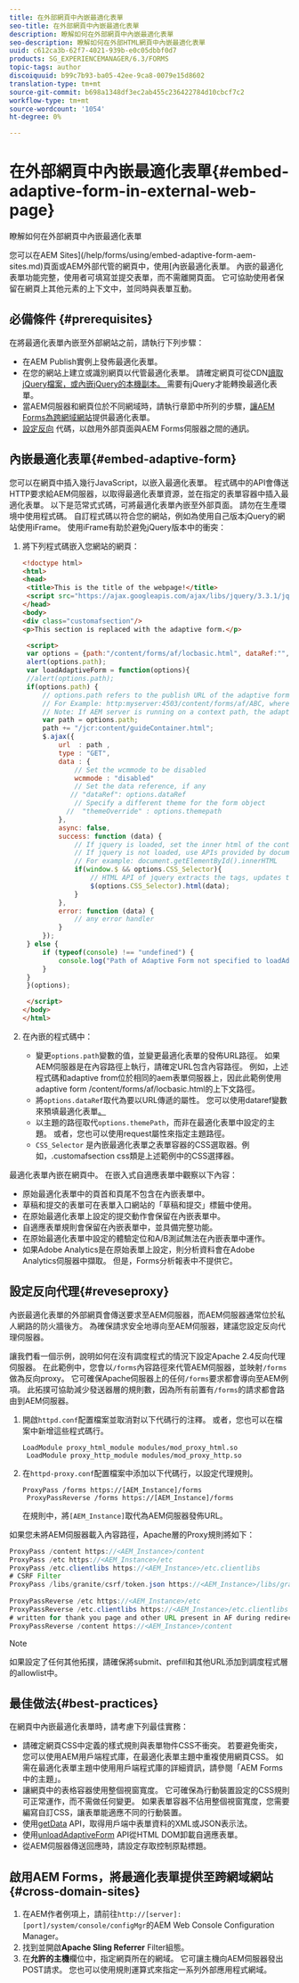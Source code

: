 ```yaml
---
title: 在外部網頁中內嵌最適化表單
seo-title: 在外部網頁中內嵌最適化表單
description: 瞭解如何在外部網頁中內嵌最適化表單
seo-description: 瞭解如何在外部HTML網頁中內嵌最適化表單
uuid: c612ca3b-62f7-4021-939b-e0c05dbbf0d7
products: SG_EXPERIENCEMANAGER/6.3/FORMS
topic-tags: author
discoiquuid: b99c7b93-ba05-42ee-9ca8-0079e15d8602
translation-type: tm+mt
source-git-commit: b698a1348df3ec2ab455c236422784d10cbcf7c2
workflow-type: tm+mt
source-wordcount: '1054'
ht-degree: 0%

---
```



# 在外部網頁中內嵌最適化表單{#embed-adaptive-form-in-external-web-page}

瞭解如何在外部網頁中內嵌最適化表單

您可以在AEM Sites](/help/forms/using/embed-adaptive-form-aem-sites.md)頁面或AEM外部代管的網頁中，使用[內嵌最適化表單。 內嵌的最適化表單功能完整，使用者可填寫並提交表單，而不需離開頁面。 它可協助使用者保留在網頁上其他元素的上下文中，並同時與表單互動。

## 必備條件 {#prerequisites}

在將最適化表單內嵌至外部網站之前，請執行下列步驟：

* 在AEM Publish實例上發佈最適化表單。
* 在您的網站上建立或識別網頁以代管最適化表單。 請確定網頁可從CDN[讀取jQuery檔案，或內嵌jQuery的本機副本。 ](https://ajax.googleapis.com/ajax/libs/jquery/3.3.1/jquery.min.js)需要有jQuery才能轉換最適化表單。
* 當AEM伺服器和網頁位於不同網域時，請執行章節中所列的步驟，[讓AEM Forms為跨網域網站](#cross-domain-sites)提供最適化表單。
* [設定反向](#reveseproxy) 代碼，以啟用外部頁面與AEM Forms伺服器之間的通訊。

## 內嵌最適化表單{#embed-adaptive-form}

您可以在網頁中插入幾行JavaScript，以嵌入最適化表單。 程式碼中的API會傳送HTTP要求給AEM伺服器，以取得最適化表單資源，並在指定的表單容器中插入最適化表單。 以下是范常式式碼，可將最適化表單內嵌至外部頁面。 請勿在生產環境中使用程式碼。 自訂程式碼以符合您的網站，例如為使用自己版本jQuery的網站使用iFrame。 使用iFrame有助於避免jQuery版本中的衝突：


1. 將下列程式碼嵌入您網站的網頁：

   ```html
   <!doctype html>
   <html>
   <head>
    <title>This is the title of the webpage!</title>
    <script src="https://ajax.googleapis.com/ajax/libs/jquery/3.3.1/jquery.min.js"></script>
   </head>
   <body>
   <div class="customafsection"/>
   <p>This section is replaced with the adaptive form.</p>
   
    <script>
    var options = {path:"/content/forms/af/locbasic.html", dataRef:"", themepath:"", CSS_Selector:".customafsection"};
    alert(options.path);
    var loadAdaptiveForm = function(options){
    //alert(options.path);
    if(options.path) {
        // options.path refers to the publish URL of the adaptive form
        // For Example: http:myserver:4503/content/forms/af/ABC, where ABC is the adaptive form
        // Note: If AEM server is running on a context path, the adaptive form URL must contain the context path 
        var path = options.path;
        path += "/jcr:content/guideContainer.html";
        $.ajax({
            url  : path ,
            type : "GET",
            data : {
                // Set the wcmmode to be disabled
                wcmmode : "disabled"
                // Set the data reference, if any
               // "dataRef": options.dataRef
                // Specify a different theme for the form object
              //  "themeOverride" : options.themepath
            },
            async: false,
            success: function (data) {
                // If jquery is loaded, set the inner html of the container
                // If jquery is not loaded, use APIs provided by document to set the inner HTML but these APIs would not evaluate the script tag in HTML as per the HTML5 spec
                // For example: document.getElementById().innerHTML
                if(window.$ && options.CSS_Selector){
                    // HTML API of jquery extracts the tags, updates the DOM, and evaluates the code embedded in the script tag.
                    $(options.CSS_Selector).html(data);
                }
            },
            error: function (data) {
                // any error handler
            }
        });
    } else {
        if (typeof(console) !== "undefined") {
            console.log("Path of Adaptive Form not specified to loadAdaptiveForm");
        }
    }
    }(options);
   
    </script>
   </body>
   </html>
   ```

1. 在內嵌的程式碼中：

   * 變更`options.path`變數的值，並變更最適化表單的發佈URL路徑。 如果AEM伺服器是在內容路徑上執行，請確定URL包含內容路徑。 例如，上述程式碼和adaptive from位於相同的aem表單伺服器上，因此此範例使用adaptive form /content/forms/af/locbasic.html的上下文路徑。
   * 將`options.dataRef`取代為要以URL傳遞的屬性。 您可以使用dataref變數來預填最適化表單[。](/help/forms/using/prepopulate-adaptive-form-fields.md)
   * 以主題的路徑取代`options.themePath`，而非在最適化表單中設定的主題。 或者，您也可以使用request屬性來指定主題路徑。
   * `CSS_Selector` 是內嵌最適化表單之表單容器的CSS選取器。例如，.customafsection css類是上述範例中的CSS選擇器。

最適化表單內嵌在網頁中。 在嵌入式自適應表單中觀察以下內容：

* 原始最適化表單中的頁首和頁尾不包含在內嵌表單中。
* 草稿和提交的表單可在表單入口網站的「草稿和提交」標籤中使用。
* 在原始最適化表單上設定的提交動作會保留在內嵌表單中。
* 自適應表單規則會保留在內嵌表單中，並具備完整功能。
* 在原始最適化表單中設定的體驗定位和A/B測試無法在內嵌表單中運作。
* 如果Adobe Analytics是在原始表單上設定，則分析資料會在Adobe Analytics伺服器中擷取。 但是，Forms分析報表中不提供它。

## 設定反向代理{#reveseproxy}

內嵌最適化表單的外部網頁會傳送要求至AEM伺服器，而AEM伺服器通常位於私人網路的防火牆後方。 為確保請求安全地導向至AEM伺服器，建議您設定反向代理伺服器。

讓我們看一個示例，說明如何在沒有調度程式的情況下設定Apache 2.4反向代理伺服器。 在此範例中，您會以`/forms`內容路徑來代管AEM伺服器，並映射`/forms`做為反向proxy。 它可確保Apache伺服器上的任何`/forms`要求都會導向至AEM例項。 此拓撲可協助減少發送器層的規則數，因為所有前置有`/forms`的請求都會路由到AEM伺服器。

1. 開啟`httpd.conf`配置檔案並取消對以下代碼行的注釋。 或者，您也可以在檔案中新增這些程式碼行。

   ```
   LoadModule proxy_html_module modules/mod_proxy_html.so 
    LoadModule proxy_http_module modules/mod_proxy_http.so
   ```

1. 在`httpd-proxy.conf`配置檔案中添加以下代碼行，以設定代理規則。

   ```
   ProxyPass /forms https://[AEM_Instance]/forms 
    ProxyPassReverse /forms https://[AEM_Instance]/forms
   ```

   在規則中，將`[AEM_Instance]`取代為AEM伺服器發佈URL。

如果您未將AEM伺服器載入內容路徑，Apache層的Proxy規則將如下：

```java
ProxyPass /content https://<AEM_Instance>/content
ProxyPass /etc https://<AEM_Instance>/etc
ProxyPass /etc.clientlibs https://<AEM_Instance>/etc.clientlibs
# CSRF Filter
ProxyPass /libs/granite/csrf/token.json https://<AEM_Instance>/libs/granite/csrf/token.json
  
ProxyPassReverse /etc https://<AEM_Instance>/etc
ProxyPassReverse /etc.clientlibs https://<AEM_Instance>/etc.clientlibs
# written for thank you page and other URL present in AF during redirect
ProxyPassReverse /content https://<AEM_Instance>/content
```

>[!NOTE]
>
>如果設定了任何其他拓撲，請確保將submit、prefill和其他URL添加到調度程式層的allowlist中。

## 最佳做法{#best-practices}

在網頁中內嵌最適化表單時，請考慮下列最佳實務：

* 請確定網頁CSS中定義的樣式規則與表單物件CSS不衝突。 若要避免衝突，您可以使用AEM用戶端程式庫，在最適化表單主題中重複使用網頁CSS。 如需在最適化表單主題中使用用戶端程式庫的詳細資訊，請參閱「AEM Forms中的主題」。[](/help/forms/using/themes.md)
* 讓網頁中的表格容器使用整個視窗寬度。 它可確保為行動裝置設定的CSS規則可正常運作，而不需做任何變更。 如果表單容器不佔用整個視窗寬度，您需要編寫自訂CSS，讓表單能適應不同的行動裝置。
* 使用[getData](https://helpx.adobe.com/experience-manager/6-4/forms/javascript-api/GuideBridge.html) API，取得用戶端中表單資料的XML或JSON表示法。
* 使用[unloadAdaptiveForm](https://helpx.adobe.com/experience-manager/6-4/forms/javascript-api/GuideBridge.html) API從HTML DOM卸載自適應表單。
* 從AEM伺服器傳送回應時，請設定存取控制原點標題。

## 啟用AEM Forms，將最適化表單提供至跨網域網站{#cross-domain-sites}

1. 在AEM作者例項上，請前往`http://[server]:[port]/system/console/configMgr`的AEM Web Console Configuration Manager。
1. 找到並開啟&#x200B;**Apache Sling Referrer** Filter組態。
1. 在&#x200B;**允許的主機**&#x200B;欄位中，指定網頁所在的網域。 它可讓主機向AEM伺服器發出POST請求。 您也可以使用規則運算式來指定一系列外部應用程式網域。